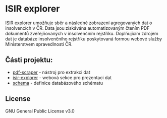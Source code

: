 # ISIR explorer
ISIR explorer umožňuje sběr a následné zobrazení agregovaných dat o insolvencích v ČR. Data jsou získávána automatizovaným čtením PDF dokumentů zveřejňovaných v insolvenčním rejstříku. Doplňujícím zdrojem dat je databáze insolvenčního rejstříku poskytovaná formou webové služby Ministerstvem spravedlnosti ČR.

## Části projektu: 
* [pdf-scraper](https://github.com/opendatalabcz/isir-explorer/tree/master/pdf-scraper) - nástroj pro extrakci dat
* [isir-explorer](https://github.com/opendatalabcz/isir-explorer/tree/master/isir-explorer) - webová sekce pro prezentaci dat
* [schema](https://github.com/opendatalabcz/isir-explorer/tree/master/schema) - definice databázového schématu

## License
GNU General Public License v3.0
